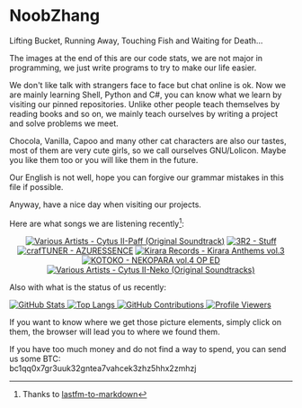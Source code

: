 # NoobZhang

Lifting Bucket, Running Away, Touching Fish and Waiting for Death...  

The images at the end of this are our code stats, we are not major in programming, we just write programs to try to make our life easier.

We don't like talk with strangers face to face but chat online is ok. Now we are mainly learning Shell, Python and C#, you can know what we learn by visiting our pinned repositories. Unlike other people teach themselves by reading books and so on, we mainly teach ourselves by writing a project and solve problems we meet.

Chocola, Vanilla, Capoo and many other cat characters are also our tastes, most of them are very cute girls, so we call ourselves GNU/Lolicon. Maybe you like them too or you will like them in the future.

Our English is not well, hope you can forgive our grammar mistakes in this file if possible.

Anyway, have a nice day when visiting our projects.

Here are what songs we are listening recently[^1]:  

<!-- lastfm -->
<p align="center"><a href="https://www.last.fm/music/Various+Artists/Cytus+II-Paff+(Original+Soundtrack)"><img src="https://lastfm.freetls.fastly.net/i/u/64s/18347195202cc4e2318434e2727aa538.jpg" title="Various Artists - Cytus II-Paff (Original Soundtrack)"></a> <a href="https://www.last.fm/music/3R2/Stuff"><img src="https://lastfm.freetls.fastly.net/i/u/64s/e092d08d9d5f1133c4454ef164bbd2b3.jpg" title="3R2 - Stuff"></a> <a href="https://www.last.fm/music/crafTUNER/AZURESSENCE"><img src="https://lastfm.freetls.fastly.net/i/u/64s/c9873cf780950ba30b82a4d7bca5bbda.jpg" title="crafTUNER - AZURESSENCE"></a> <a href="https://www.last.fm/music/Kirara+Records/Kirara+Anthems+vol.3"><img src="https://lastfm.freetls.fastly.net/i/u/64s/b969af8fe7d5e975ee5918d15d637a23.jpg" title="Kirara Records - Kirara Anthems vol.3"></a> <a href="https://www.last.fm/music/KOTOKO/NEKOPARA+vol.4+OP+ED"><img src="https://lastfm.freetls.fastly.net/i/u/64s/fff6d401d6d466c130bbc2338db3a288.png" title="KOTOKO - NEKOPARA vol.4 OP ED"></a> <a href="https://www.last.fm/music/Various+Artists/Cytus+II-Neko+(Original+Soundtracks)"><img src="https://lastfm.freetls.fastly.net/i/u/64s/7c109edd9f8c630ee4d3ec417301615f.jpg" title="Various Artists - Cytus II-Neko (Original Soundtracks)"></a> </p>

Also with what is the status of us recently:

<a href="https://github.com/anuraghazra/github-readme-stats">
  <picture>
    <source media="(prefers-color-scheme: dark)" srcset="https://github-readme-stats.vercel.app/api?username=zhanghua000&theme=dark">
    <img alt="GitHub Stats" src="https://github-readme-stats.vercel.app/api?username=zhanghua000&theme=default">
  </picture>
  <picture>
    <source media="(prefers-color-scheme: dark)" srcset="https://github-readme-stats.vercel.app/api/top-langs/?username=zhanghua000&theme=dark&layout=compact">
    <img alt="Top Langs" src="https://github-readme-stats.vercel.app/api/top-langs/?username=zhanghua000&theme=default&layout=compact">
  </picture>
</a>

<a href="https://github.com/Platane/snk">
  <picture>
    <source media="(prefers-color-scheme: dark)" srcset="https://github.com/zhanghua000/zhanghua000/raw/main/snakes/dark.svg">
    <img alt="GitHub Contributions" src="https://github.com/zhanghua000/zhanghua000/raw/main/snakes/light.svg">
  </picture>
</a>

<a href="https://github.com/antonkomarev/github-profile-views-counter">
  <picture>
    <source media="(prefers-color-scheme: dark)" srcset="https://komarev.com/ghpvc/?username=zhanghua000&color=gray&style=for-the-badge">
    <img alt="Profile Viewers" src="https://komarev.com/ghpvc/?username=zhanghua000&color=brightgreen&style=for-the-badge">
  </picture>
</a>

If you want to know where we get those picture elements, simply click on them, the browser will lead you to where we found them.  

If you have too much money and do not find a way to spend, you can send us some BTC:  
bc1qq0x7gr3uuk32gntea7vahcek3zhz5hhx2zmhzj

[^1]: Thanks to [lastfm-to-markdown](https://github.com/melipass/lastfm-to-markdown)

